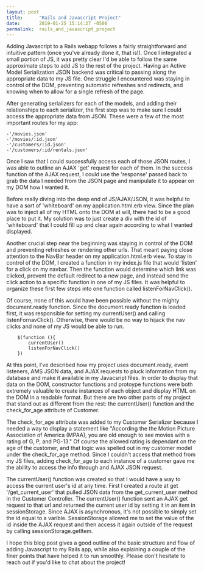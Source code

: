 ```yaml
---
layout: post
title:      "Rails and Javascript Project"
date:       2019-01-25 15:14:27 -0500
permalink:  rails_and_javascript_project
---
```



Adding Javascript to a Rails webapp follows a fairly straightforward and intuitive pattern (once you've already done it, that is!). Once I integrated a small portion of JS, it was pretty clear I'd be able to follow the same approximate steps to add JS to the rest of the project. Having an Active Model Serialization JSON backend was critical to passing along the appropriate data to my JS file. One struggle I encountered was staying in control of the DOM, preventing automatic refreshes and redirects, and knowing when to allow for a single refresh of the page.

After generating serializers for each of the models, and adding their relationships to each serializer, the first step was to make sure I could access the appropriate data from JSON. These were a few of the most important routes for my app: 

	-'/movies.json'
	-'/movies/:id.json'
	-'/customers/:id.json'
	-'/customers/:id/rentals.json'

Once I saw that I could successfully access each of those JSON routes, I was able to outline an AJAX 'get' request for each of them. In the success function of the AJAX request, I could use the 'response' passed back to grab the data I needed from the JSON page and manipulate it to appear on my DOM how I wanted it. 

Before really diving into the deep end of JS/AJAX/JSON, it was helpful to have a sort of 'whiteboard' on my application.html.erb view. Since the plan was to inject all of my HTML onto the DOM at will, there had to be a good place to put it. My solution was to just create a div with the id of 'whiteboard' that I could fill up and clear again according to what I wanted displayed. 

Another crucial step near the beginning was staying in control of the DOM and preventing refreshes or rendering other urls. That meant paying close attention to the NavBar header on my application.html.erb view. To stay in control of the DOM, I created a function in my index.js file that would 'listen' for a click on my navbar. Then the function would determine which link was clicked, prevent the default redirect to a new page, and instead send the click action to a specific function in one of my JS files. It was helpful to organize these first few steps into one function called listenForNavClick(). 

Of course, none of this would have been possible without the mighty document.ready function. Since the document.ready function is loaded first, it was responsible for setting my currentUser() and calling listenFornavClick(). Otherwise, there would be no way to hijack the nav clicks and none of my JS would be able to run. 
```
	$(function (){
		currentUser()
		listenForNavClick()
	})
```
	
At this point,  I've described how my project uses document.ready, event listeners, AMS JSON data, and AJAX requests to pluck information from my database and make it available in my Javacsript files. In order to display that data on the DOM, constructor functions and protoype functions were both extremely valuable to create instances of each object and display HTML on the DOM in a readable format. But there are two other parts of my project that stand out as different from the rest: the currentUser() function and the check_for_age attribute of Customer. 
	
The check_for_age attribute was added to my Customer Serializer because I needed a way to display a statement like "According the the Motion Picture Association of America (MPAA), you are old enough to see movies with a rating of G, P, and PG-13." Of course the allowed rating is dependant on the age of the customer, and that logic was spelled out in my customer model under the check_for_age method. Since I couldn't access that method from my JS files, adding check_for_age to each instance of a customer gave me the ability to access the info through and AJAX JSON request. 

The currentUser() function was created so that I would have a way to access the current user's id at any time. First I created a route at get '/get_current_user' that pulled JSON data from the get_current_user method in the Customer Controller. The currentUser() function sent an AJAX get request to that url and returned the current user id by setting it in an item in sessionStorage. Since AJAX is asynchronous, it's not possible to simply set the id equal to a varible. SessionStorage allowed me to set the value of the id inside the AJAX request and then access it again outside of the request by calling sessionStorage.getItem. 

I hope this blog post gives a good outline of the basic structure and flow of adding Javascript to my Rails app, while also explaining a couple of the finer points that have helped it to run smoothly. Please don't hesitate to reach out if you'd like to chat about the project!

	

